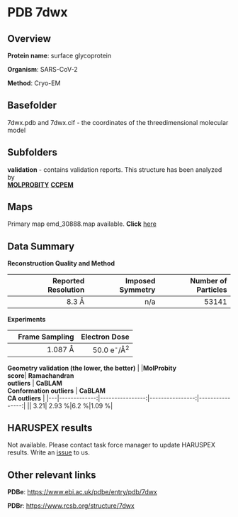 # PDB 7dwx

## Overview

**Protein name**: surface glycoprotein

**Organism**: SARS-CoV-2

**Method**: Cryo-EM



## Basefolder

7dwx.pdb and 7dwx.cif - the coordinates of the threedimensional molecular model

## Subfolders





**validation** - contains validation reports. This structure has been analyzed by <br>  [**MOLPROBITY**](https://github.com/thorn-lab/coronavirus_structural_task_force/tree/master/pdb/surface_glycoprotein/SARS-CoV-2/7dwx/validation/molprobity)   [**CCPEM**](https://github.com/thorn-lab/coronavirus_structural_task_force/tree/master/pdb/surface_glycoprotein/SARS-CoV-2/7dwx/validation/ccpem-validation) 



## Maps

Primary map emd_30888.map available. **Click** [here](http://ftp.wwpdb.org/pub/emdb/structures/EMD-30888/map/) 

## Data Summary
**Reconstruction Quality and Method**

|   | Reported Resolution | Imposed Symmetry | Number of Particles |
|---|-------------:|----------------:|--------------:|
|   |8.3 Å|n/a|53141|

**Experiments**

|   | Frame Sampling | Electron Dose |
|---|-------------:|----------------:|
|   |1.087 Å|50.0 e<sup>-</sup>/Å<sup>2</sup>|

**Geometry validation (the lower, the better)**
|   |**MolProbity<br>score**| **Ramachandran<br>outliers** | **CaBLAM<br>Conformation outliers** | **CaBLAM<br>CA outliers** |
|---|-------------:|----------------:|----------------:|----------------:|
||  3.21|  2.93 %|6.2 %|1.09 %|

## HARUSPEX results

Not available. Please contact task force manager to update HARUSPEX results. Write an [issue](https://github.com/thorn-lab/coronavirus_structural_task_force/issues) to us.

## Other relevant links 
**PDBe**:  https://www.ebi.ac.uk/pdbe/entry/pdb/7dwx
 
**PDBr**: https://www.rcsb.org/structure/7dwx 

